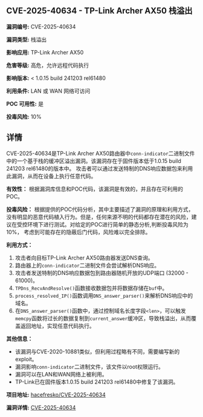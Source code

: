 ## CVE-2025-40634 - TP-Link Archer AX50 栈溢出

**漏洞编号:** CVE-2025-40634

**漏洞类型:** 栈溢出

**影响应用:** TP-Link Archer AX50

**危害等级:** 高危，允许远程代码执行

**影响版本:** < 1.0.15 build 241203 rel61480

**利用条件:** LAN 或 WAN 网络可访问

**POC 可用性:** 是

**投毒风险:** 10%

## 详情

CVE-2025-40634是TP-Link Archer AX50路由器中`conn-indicator`二进制文件中的一个基于栈的缓冲区溢出漏洞。该漏洞存在于固件版本低于1.0.15 build 241203 rel61480的版本中。 攻击者可以通过发送特制的DNS响应数据包来利用此漏洞，从而在设备上执行任意代码。

**有效性：**
根据漏洞库信息和POC代码，该漏洞是有效的，并且存在可利用的POC。

**投毒风险：**
根据提供的POC代码分析，其中主要描述了漏洞的原理和利用方式，没有明显的恶意代码植入行为。但是，任何来源不明的代码都存在潜在的风险，建议在受控环境下进行测试。对给定的POC进行简单的静态分析,判断投毒风险为10%， 考虑到可能存在的隐蔽后门代码，风险难以完全排除。

**利用方式：**
1.  攻击者向目标TP-Link Archer AX50路由器发送DNS查询。
2.  路由器上的`conn-indicator`二进制文件会尝试解析DNS响应。
3.  攻击者发送特制的DNS响应数据包到路由器随机开放的UDP端口 (32000 - 61000)。
4.  `TPDns_RecvAndResolve()`函数接收数据包并将数据存储在`buf`中。
5.  `process_resolved_IP()`函数调用`DNS_answer_parser()`来解析DNS响应中的域名。
6.  在`DNS_answer_parser()`函数中，通过控制域名长度字段`<len>`，可以触发`memcpy`函数将过长的数据复制到`current_answer`缓冲区，导致栈溢出，从而覆盖返回地址，实现任意代码执行。

**其他信息：**
*   该漏洞与CVE-2020-10881类似，但利用过程略有不同，需要编写新的exploit。
*   漏洞影响`conn-indicator`二进制文件，该文件以root权限运行。
*   漏洞可以在LAN和WAN网络上被利用。
*   TP-Link已在固件版本1.0.15 build 241203 rel61480中修复了该漏洞。

**项目地址:** [hacefresko/CVE-2025-40634](https://github.com/hacefresko/CVE-2025-40634)

**漏洞详情:** [CVE-2025-40634](https://nvd.nist.gov/vuln/detail/CVE-2025-40634)